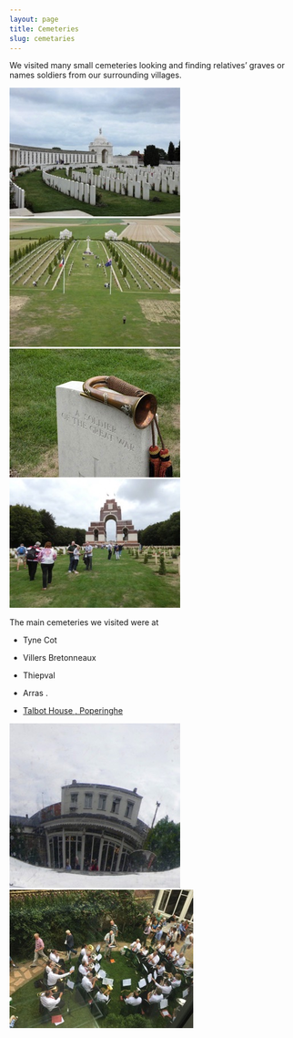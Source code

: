 ```yaml
---
layout: page
title: Cemeteries
slug: cemetaries
---
```


We visited many small cemeteries looking and finding relatives’ graves or names soldiers from our surrounding villages.

![](/assets/images/cemeteries-/P1020115-filtered.jpg)
![](/assets/images/cemeteries-/P1020227.jpg)
![](/assets/images/cemeteries-/P1020235-filtered.jpg)
![](/assets/images/cemeteries-/P1020234.jpg)

The main cemeteries we visited were at 

- Tyne Cot 

- Villers Bretonneaux

- Thiepval

- Arras .

- [Talbot House , Poperinghe](https://www.talbothouse.be/museum/home)

![](/assets/images/cemeteries-/P1020148.jpg)
![](/assets/images/cemeteries-/IMG_0572-1.jpg)

